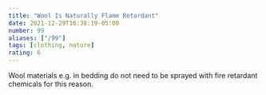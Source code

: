 ```yaml
---
title: "Wool Is Naturally Flame Retardant"
date: 2021-12-29T16:38:19-05:00
number: 99
aliases: ["/99"]
tags: [clothing, nature]
rating: 6
---
```


Wool materials e.g. in bedding do not need to be sprayed with fire retardant
chemicals for this reason.
